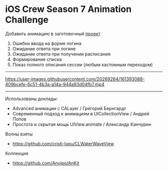 #  iOS Crew Season 7 Animation Challenge

Добавить анимацию в заготовочный [проект](https://github.com/PodlodkaCrew/iOSCrewS7Challenge)
1. Ошибки ввода на форме логина
2. Ожидание ответа при логине
3. Ожидание ответа при получении расписания
4. Формирование списка
5. Показ полного описания сессии (любым кастомным переходом)

--- 

https://user-images.githubusercontent.com/20269264/161393088-409bcefe-6c51-4b3a-a14a-944a93d04fb7.mp4

--- 

Использованы доклады:

- Advanced анимации с CALayer / Григорий Бернгардт
- Современный подход к анимациям в UICollectionView / Андрей Попов
- Простота и скрытая мощь UIView.animate / Александр Канчурин
 
Волны взяты 
- https://github.com/cristi-lupu/CLWaterWaveView

Коллекция
- https://github.com/Anvipo/AnKit

